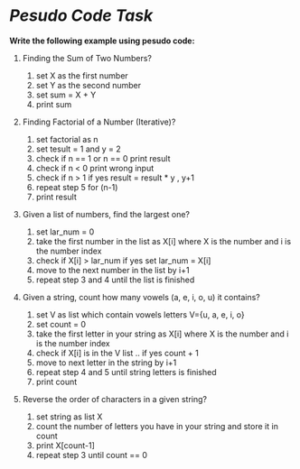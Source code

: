 # _**Pesudo Code Task**_

**Write the following example using pesudo code:**
1. Finding the Sum of Two Numbers?
  
   1. set X as the first number
   2. set Y as the second number
   3. set sum = X + Y 
   4. print sum

2. Finding Factorial of a Number (Iterative)?

   1. set factorial as n 
   2. set tesult = 1 and y = 2
   3. check if n == 1 or n == 0 print result
   4. check if n < 0 print wrong input
   5. check if n > 1 if yes result = result * y , y+1
   6. repeat step 5 for (n-1)
   7. print result

3. Given a list of numbers, find the largest one?
   
   1. set lar_num = 0
   2. take the first number in the list as X[i] where X is the number and i is the number index
   3. check if X[i] > lar_num if yes set lar_num = X[i] 
   4. move to the next number in the list by i+1
   5. repeat step 3 and 4 until the list is finished

4. Given a string, count how many vowels (a, e, i, o, u) it contains?

   1. set V as list which contain vowels letters V={u, a, e, i, o} 
   2. set count = 0
   3. take the first letter in your string as X[i] where X is the number and i is the number index
   4. check if X[i] is in the V list .. if yes count + 1
   5. move to next letter in the string by i+1
   6. repeat step 4 and 5 until string letters is finished
   7. print count

5. Reverse the order of characters in a given string?

   1. set string as list X
   2. count the number of letters you have in your string and store it in count
   3. print X[count-1]
   4. repeat step 3 until count == 0 
